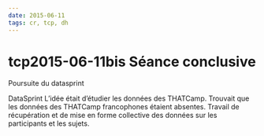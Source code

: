 ```yaml
---
date: 2015-06-11
tags: cr, tcp, dh
---
```


# tcp2015-06-11bis Séance conclusive

Poursuite du datasprint

DataSprint
L’idée était d’étudier les données des THATCamp. Trouvait que les données des THATCamp francophones étaient absentes. Travail de récupération et de mise en forme collective des données sur les participants et les sujets.
